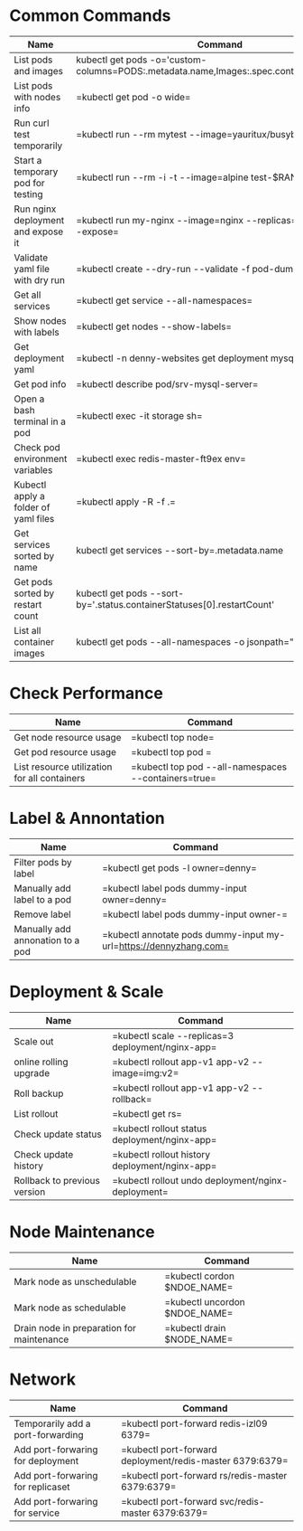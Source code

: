 # Common Commands

| Name                                 | Command                                                                                   |
|--------------------------------------|-------------------------------------------------------------------------------------------|
| List pods and images                 | kubectl get pods -o='custom-columns=PODS:.metadata.name,Images:.spec.containers[*].image' |
| List pods with nodes info            | =kubectl get pod -o wide=                                                                 |
| Run curl test temporarily            | =kubectl run --rm mytest --image=yauritux/busybox-curl -it=                               |
| Start a temporary pod for testing    | =kubectl run --rm -i -t --image=alpine test-$RANDOM -- sh=                                |
| Run nginx deployment and expose it   | =kubectl run my-nginx --image=nginx --replicas=2 --port=80 --expose=                      |
| Validate yaml file with dry run      | =kubectl create --dry-run --validate -f pod-dummy.yaml=                                   |
| Get all services                     | =kubectl get service --all-namespaces=                                                    |
| Show nodes with labels               | =kubectl get nodes --show-labels=                                                         |
| Get deployment yaml                  | =kubectl -n denny-websites get deployment mysql -o yaml=                                  |
| Get pod info                         | =kubectl describe pod/srv-mysql-server=                                                   |
| Open a bash terminal in a pod        | =kubectl exec -it storage sh=                                                             |
| Check pod environment variables      | =kubectl exec redis-master-ft9ex env=                                                     |
| Kubectl apply a folder of yaml files | =kubectl apply -R -f .=                                                                   |
| Get services sorted by name          | kubectl get services --sort-by=.metadata.name                                             |
| Get pods sorted by restart count     | kubectl get pods --sort-by='.status.containerStatuses[0].restartCount'                    |
| List all container images            | kubectl get pods --all-namespaces -o jsonpath="{..image}" | tr -s '[[:space:]]' '\n' | sort | uniq -c|

# Check Performance

| Name                                         | Command                                              |
|----------------------------------------------|------------------------------------------------------|
| Get node resource usage                      | =kubectl top node=                                   |
| Get pod resource usage                       | =kubectl top pod <podname>=                          |
| List resource utilization for all containers | =kubectl top pod --all-namespaces --containers=true= |


# Label & Annontation

| Name                             | Command                                                           |
|----------------------------------|-------------------------------------------------------------------|
| Filter pods by label             | =kubectl get pods -l owner=denny=                                 |
| Manually add label to a pod      | =kubectl label pods dummy-input owner=denny=                      |
| Remove label                     | =kubectl label pods dummy-input owner-=                           |
| Manually add annonation to a pod | =kubectl annotate pods dummy-input my-url=https://dennyzhang.com= |

# Deployment & Scale

| Name                         | Command                                                                  |
|------------------------------|--------------------------------------------------------------------------|
| Scale out                    | =kubectl scale --replicas=3 deployment/nginx-app=                        |
| online rolling upgrade       | =kubectl rollout app-v1 app-v2 --image=img:v2=                           |
| Roll backup                  | =kubectl rollout app-v1 app-v2 --rollback=                               |
| List rollout                 | =kubectl get rs=                                                         |
| Check update status          | =kubectl rollout status deployment/nginx-app=                            |
| Check update history         | =kubectl rollout history deployment/nginx-app=                           |
| Rollback to previous version | =kubectl rollout undo deployment/nginx-deployment=                       |

# Node Maintenance

| Name                                      | Command                       |
|-------------------------------------------|-------------------------------|
| Mark node as unschedulable                | =kubectl cordon $NDOE_NAME=   |
| Mark node as schedulable                  | =kubectl uncordon $NDOE_NAME= |
| Drain node in preparation for maintenance | =kubectl drain $NODE_NAME=    |


# Network

| Name                              | Command                                                  |
|-----------------------------------|----------------------------------------------------------|
| Temporarily add a port-forwarding | =kubectl port-forward redis-izl09 6379=                  |
| Add port-forwaring for deployment | =kubectl port-forward deployment/redis-master 6379:6379= |
| Add port-forwaring for replicaset | =kubectl port-forward rs/redis-master 6379:6379=         |
| Add port-forwaring for service    | =kubectl port-forward svc/redis-master 6379:6379=        |


